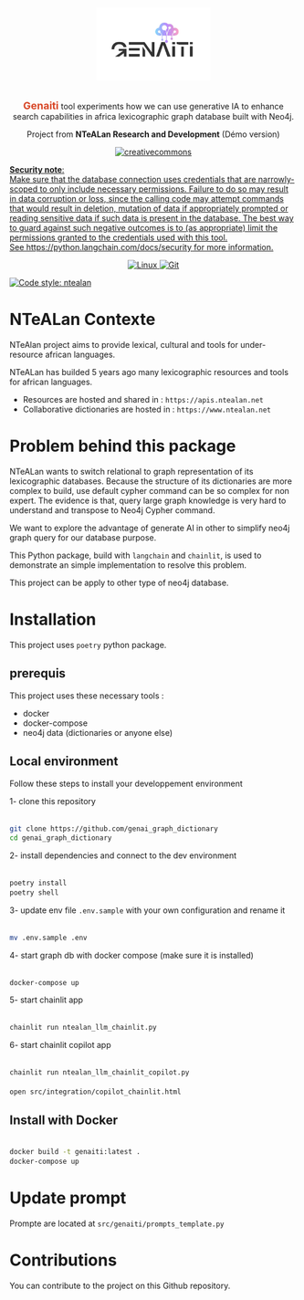 <p align="center">
    <br><br><br>
    <a href="https://github.com/NTeALan/Genaiti"><img src="./public/logo_dark.png" alt="Genaiti" width="200px"/></a>
    <br><br>
</p>

<p align="center">
    <span><b style="color:#D84727; font-size:18px">Genaiti</b>  tool experiments how we can use generative IA to enhance search capabilities in africa lexicographic graph database built with Neo4j.</span><br>
    <p align="center">Project from <b>NTeALan Research and Development</b> (Démo version)</p>
</p>

<p align="center">
    <a href="http://creativecommons.org/licenses/by/4.0/"><img src="https://img.shields.io/badge/License-CC%20BY%204.0-lightgrey.svg" alt="creativecommons" width="110px">
    <p>
    <b>Security note</b>: <br>
    Make sure that the database connection uses credentials
    that are narrowly-scoped to only include necessary permissions.
    Failure to do so may result in data corruption or loss, since the calling code may attempt commands that would result in deletion, mutation of data if appropriately prompted or reading sensitive data if such data is present in the database.
    The best way to guard against such negative outcomes is to (as appropriate) limit the permissions granted to the credentials used with this tool. <br>
    See https://python.langchain.com/docs/security for more information.
    </p>
</p>

<p align="center"> 
    <img src="https://img.shields.io/badge/Linux-FCC624?style=for-the-badge&logo=linux&logoColor=black" alt="Linux"/>      
    <img src="https://img.shields.io/badge/git-%23F05033.svg?style=for-the-badge&logo=git&logoColor=white" alt="Git"/>            
</p>

[![Code style: ntealan](https://img.shields.io/badge/code%20style-black-000000.svg)](https://github.com/psf/black)


# NTeALan Contexte

NTeAlan project aims to provide lexical, cultural and tools for under-resource african languages.

NTeALan has builded 5 years ago many lexicographic resources and tools for african languages.

- Resources are hosted and shared in : `https://apis.ntealan.net`
- Collaborative dictionaries are hosted in : `https://www.ntealan.net`


# Problem behind this package 

NTeALan wants to switch relational to graph representation of its lexicographic databases. Because the  structure of its dictionaries are more complex to build, use default cypher command can be so complex
for non expert. The evidence is that, query large graph knowledge is very hard to understand and transpose to Neo4j Cypher command.

We want to explore the advantage of generate AI in other to simplify neo4j graph query for our database purpose. 

This Python package, build with `langchain` and `chainlit`, is used to demonstrate an simple implementation to resolve this problem. 

This project can be apply to other type of neo4j database.


# Installation

This project uses `poetry` python package.

## prerequis

This project uses these necessary tools :

- docker
- docker-compose
- neo4j data (dictionaries or anyone else)

## Local environment

Follow these steps to install your developpement environment

1- clone this repository

```bash

git clone https://github.com/genai_graph_dictionary
cd genai_graph_dictionary

```

2- install dependencies and connect to the dev environment

```bash

poetry install
poetry shell

```

3- update env file `.env.sample` with your own configuration and rename it

```bash

mv .env.sample .env

```

4- start graph db with docker compose (make sure it is installed)

```bash

docker-compose up

```

5- start chainlit app

```bash

chainlit run ntealan_llm_chainlit.py

```

6- start chainlit copilot app


```bash

chainlit run ntealan_llm_chainlit_copilot.py

open src/integration/copilot_chainlit.html

```

## Install with Docker

```bash

docker build -t genaiti:latest .
docker-compose up

```


# Update prompt

Prompte are located at `src/genaiti/prompts_template.py`


# Contributions

You can contribute to the project on this Github repository.